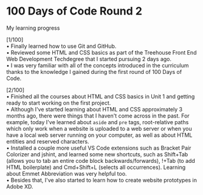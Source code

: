 # 100 Days of Code Round 2
 My learning progress


[1/100] <br>
• Finally learned how to use Git and GitHub. <br>
• Reviewed some HTML and CSS basics as part of the Treehouse Front End Web Development Techdegree that I started pursuing 2 days ago. <br>
• I was very familiar with all of the concepts introduced in the curriculum thanks to the knowledge I gained during the first round of 100 Days of Code.

[2/100] <br>
• Finished all the courses about HTML and CSS basics in Unit 1 and getting ready to start working on the first project. <br>
• Although I've started learning about HTML and CSS approximately 3 months ago, there were things that I haven't come across in the past. For example, today I've learned about <code>aside</code> and <code>pre</code> tags, root-relative paths which only work when a website is uploaded to a web server or when you have a local web server running on your computer, as well as about HTML entities and reserved characters. <br>
• Installed a couple more useful VS Code extensions such as Bracket Pair Colorizer and jshint, and learned some new shortcuts, such as Shift+Tab (allows you to tab an entire code block backwards/forwards), !+Tab (to add HTML boilerplate) and Cmd+Shift+L (selects all occurrences). Learning about Emmet Abbreviation was very helpful too. <br>
• Besides that, I've also started to learn how to create website prototypes in Adobe XD.